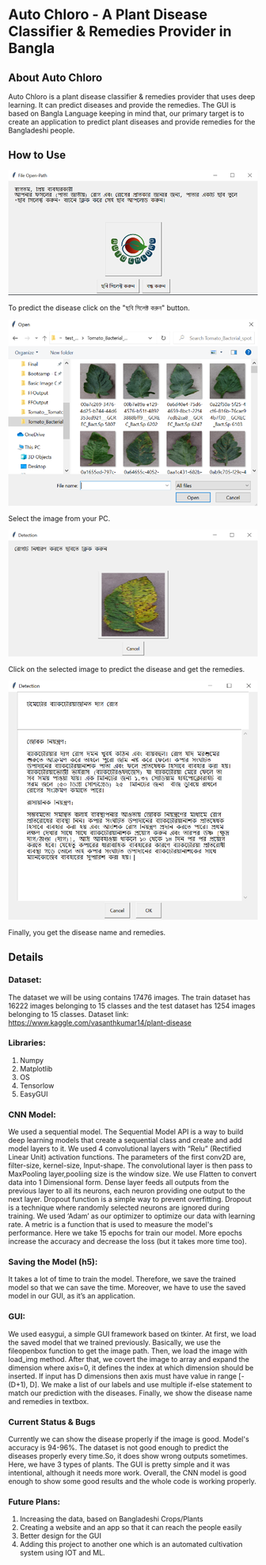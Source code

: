 # Auto Chloro - A Plant Disease Classifier & Remedies Provider in Bangla
## About Auto Chloro
Auto Chloro is a plant disease classifier & remedies provider that uses deep learning. It can predict diseases and provide the remedies. The GUI is based on Bangla Language keeping in mind that, our primary target is to create an application to predict plant diseases and provide remedies for the Bangladeshi people.


## How to Use 

![select menu](images/gui1.PNG)


To predict the disease click on the "ছবি সিলেক্ট করুন" button.


![file open](images/gui2.PNG)


Select the image from your PC.


![confirmation](images/gui3.PNG)


Click on the selected image to predict the disease and get the remedies.


![remedies](images/gui4.PNG)


Finally, you get the disease name and remedies. 

## Details
### Dataset:
The dataset we will be using contains 17476 images. The train dataset has 16222 images belonging to 15 classes and the test dataset has 1254 images belonging to 15 classes.
Dataset link: https://www.kaggle.com/vasanthkumar14/plant-disease 
### Libraries:
1. Numpy 
2. Matplotlib
3. OS
4. Tensorlow
5. EasyGUI

### CNN Model:

We used a sequential model. The Sequential Model API is a way to build deep learning models that create a sequential class and create and add model layers to it. We used 4 convolutional layers with “Relu” (Rectified Linear Unit) activation functions. The parameters of the first conv2D are, filter-size, kernel-size, Input-shape. The convolutional layer is then pass to MaxPooling layer,pooliing size is the window size. We use Flatten to convert data into 1 Dimensional form. Dense layer feeds all outputs from the previous layer to all its neurons, each neuron providing one output to the next layer. Dropout function is a simple way to prevent overfitting. Dropout is a technique where randomly selected neurons are ignored during training. We used ‘Adam’ as our optimizer to optimize our data with learning rate. A metric is a function that is used to measure the model's performance. Here we take 15 epochs for train our model. More epochs increase the accuracy and decrease the loss (but it takes more time too).

### Saving the Model (h5):

It takes a lot of time to train the model. Therefore, we save the trained model so that we can save the time. Moreover, we have to use the saved model in our GUI, as it’s an application.

### GUI:

We used easygui, a simple GUI framework based on tkinter. At first, we load the saved model that we trained previously. Basically, we use the fileopenbox function to get the image path. Then, we load the image with load_img method. After that, we covert the image to array and expand the dimension where axis=0, it defines the index at which dimension should be inserted. If input has D dimensions then axis must have value in range [-(D+1), D].
We make a list of our labels and use multiple if-else statement to match our prediction with the diseases. Finally, we show the disease name and remedies in textbox.

### Current Status & Bugs

Currently we can show the disease properly if the image is good. Model's accuracy is 94-96%. The dataset is not good enough to predict the diseases properly every time.So, it does show wrong outputs sometimes. Here, we have 3 types of plants. The GUI is pretty simple and it was intentional, although it needs more work. Overall, the CNN model is good enough to show some good results and the whole code is working properly.

### Future Plans:
1. Increasing the data, based on Bangladeshi Crops/Plants
2. Creating a website and an app so that it can reach the people easily
3. Better design for the GUI
4. Adding this project to another one which is an automated cultivation system using IOT and ML.  


